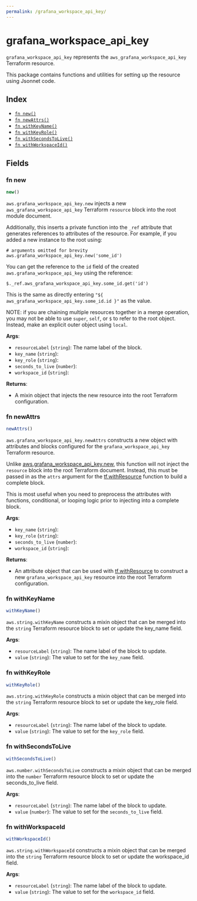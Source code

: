 ```yaml
---
permalink: /grafana_workspace_api_key/
---
```


# grafana_workspace_api_key

`grafana_workspace_api_key` represents the `aws_grafana_workspace_api_key` Terraform resource.



This package contains functions and utilities for setting up the resource using Jsonnet code.


## Index

* [`fn new()`](#fn-new)
* [`fn newAttrs()`](#fn-newattrs)
* [`fn withKeyName()`](#fn-withkeyname)
* [`fn withKeyRole()`](#fn-withkeyrole)
* [`fn withSecondsToLive()`](#fn-withsecondstolive)
* [`fn withWorkspaceId()`](#fn-withworkspaceid)

## Fields

### fn new

```ts
new()
```


`aws.grafana_workspace_api_key.new` injects a new `aws_grafana_workspace_api_key` Terraform `resource`
block into the root module document.

Additionally, this inserts a private function into the `_ref` attribute that generates references to attributes of the
resource. For example, if you added a new instance to the root using:

    # arguments omitted for brevity
    aws.grafana_workspace_api_key.new('some_id')

You can get the reference to the `id` field of the created `aws.grafana_workspace_api_key` using the reference:

    $._ref.aws_grafana_workspace_api_key.some_id.get('id')

This is the same as directly entering `"${ aws_grafana_workspace_api_key.some_id.id }"` as the value.

NOTE: if you are chaining multiple resources together in a merge operation, you may not be able to use `super`, `self`,
or `$` to refer to the root object. Instead, make an explicit outer object using `local`.

**Args**:
  - `resourceLabel` (`string`): The name label of the block.
  - `key_name` (`string`): 
  - `key_role` (`string`): 
  - `seconds_to_live` (`number`): 
  - `workspace_id` (`string`): 

**Returns**:
- A mixin object that injects the new resource into the root Terraform configuration.


### fn newAttrs

```ts
newAttrs()
```


`aws.grafana_workspace_api_key.newAttrs` constructs a new object with attributes and blocks configured for the `grafana_workspace_api_key`
Terraform resource.

Unlike [aws.grafana_workspace_api_key.new](#fn-grafanaworkspaceapikeynew), this function will not inject the `resource`
block into the root Terraform document. Instead, this must be passed in as the `attrs` argument for the
[tf.withResource](https://github.com/tf-libsonnet/core/tree/main/docs#fn-withresource) function to build a complete block.

This is most useful when you need to preprocess the attributes with functions, conditional, or looping logic prior to
injecting into a complete block.

**Args**:
  - `key_name` (`string`): 
  - `key_role` (`string`): 
  - `seconds_to_live` (`number`): 
  - `workspace_id` (`string`): 

**Returns**:
  - An attribute object that can be used with [tf.withResource](https://github.com/tf-libsonnet/core/tree/main/docs#fn-withresource) to construct a new `grafana_workspace_api_key` resource into the root Terraform configuration.


### fn withKeyName

```ts
withKeyName()
```

`aws.string.withKeyName` constructs a mixin object that can be merged into the `string`
Terraform resource block to set or update the key_name field.



**Args**:
  - `resourceLabel` (`string`): The name label of the block to update.
  - `value` (`string`): The value to set for the `key_name` field.


### fn withKeyRole

```ts
withKeyRole()
```

`aws.string.withKeyRole` constructs a mixin object that can be merged into the `string`
Terraform resource block to set or update the key_role field.



**Args**:
  - `resourceLabel` (`string`): The name label of the block to update.
  - `value` (`string`): The value to set for the `key_role` field.


### fn withSecondsToLive

```ts
withSecondsToLive()
```

`aws.number.withSecondsToLive` constructs a mixin object that can be merged into the `number`
Terraform resource block to set or update the seconds_to_live field.



**Args**:
  - `resourceLabel` (`string`): The name label of the block to update.
  - `value` (`number`): The value to set for the `seconds_to_live` field.


### fn withWorkspaceId

```ts
withWorkspaceId()
```

`aws.string.withWorkspaceId` constructs a mixin object that can be merged into the `string`
Terraform resource block to set or update the workspace_id field.



**Args**:
  - `resourceLabel` (`string`): The name label of the block to update.
  - `value` (`string`): The value to set for the `workspace_id` field.
